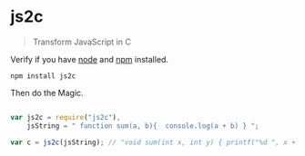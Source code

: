 # js2c

> Transform JavaScript in C

Verify if you have [node](https://nodejs.org/en/) and [npm](https://www.npmjs.org/) installed.

```shell
npm install js2c
```

Then do the Magic.

```javascript

var js2c = require("js2c"),
    jsString = " function sum(a, b){  console.log(a + b) } ";

var c = js2c(jsString); // "void sum(int x, int y) { printf("%d ", x + y);}" 

```

